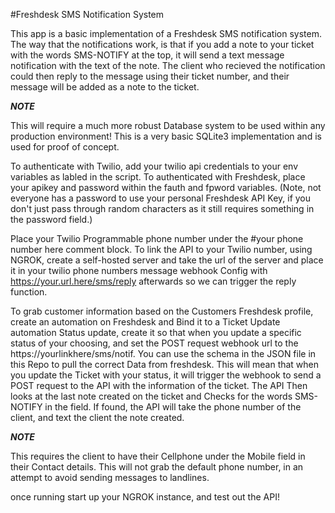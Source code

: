#Freshdesk SMS Notification System

This app is a basic implementation of a Freshdesk SMS notification system. The way that the notifications work, is that if you add a note to your ticket with the words SMS-NOTIFY at the top, it will send a text message notification with the text of the note. The client who recieved the notification could then reply to the message using their ticket number, and their message will be added as a note to the ticket.




 ***NOTE***
 
 
 This will require a much more robust Database system to be used within any production environment! This is a very basic SQLite3 implementation and is used for proof of concept. 


To authenticate with Twilio, add your twilio api credentials to your env variables as labled in the script. To authenticated with Freshdesk, place your apikey and password within the fauth and fpword variables. (Note, not everyone has a password to use your personal Freshdesk API Key, if you don't just pass through random characters as it still requires something in the password field.)

Place your Twilio Programmable phone number under the #your phone number here comment block. To link the API to your Twilio number, using NGROK, create a self-hosted server and take the url of the server and place it in your twilio phone numbers message webhook Config with https://your.url.here/sms/reply afterwards so we can trigger the reply function. 


To grab customer information based on the Customers Freshdesk profile, create an automation on Freshdesk and Bind it to a Ticket Update automation Status update, create it so that when you update a specific status of your choosing, and set the POST request webhook url to the https://yourlinkhere/sms/notif. You can use the schema in the JSON file in this Repo to pull the correct Data from freshdesk. This will mean that when you update the Ticket with your status, it will trigger the webhook to send a POST request to the API with the information of the ticket. The API Then looks at the last note created on the ticket and Checks for the words SMS-NOTIFY in the field. If found, the API will take the phone number of the client, and text the client the note created.

***NOTE***


This requires the client to have their Cellphone under the Mobile field in their Contact details. This will not grab the default phone number, in an attempt to avoid sending messages to landlines.


once running start up your NGROK instance, and test out the API!
